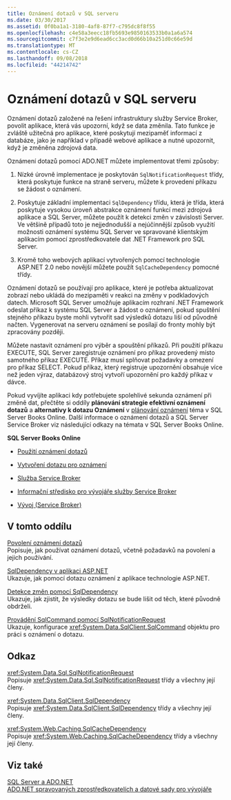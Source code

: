 ```yaml
---
title: Oznámení dotazů v SQL serveru
ms.date: 03/30/2017
ms.assetid: 0f0ba1a1-3180-4af8-87f7-c795dc8f8f55
ms.openlocfilehash: c4e58a3eecc18fb5693e9850163533b0a1a6a574
ms.sourcegitcommit: c7f3e2e9d6ead6cc3acd0d66b10a251d0c66e59d
ms.translationtype: MT
ms.contentlocale: cs-CZ
ms.lasthandoff: 09/08/2018
ms.locfileid: "44214742"
---
```

# <a name="query-notifications-in-sql-server"></a>Oznámení dotazů v SQL serveru
Oznámení dotazů založené na řešení infrastruktury služby Service Broker, povolit aplikace, která vás upozorní, když se data změnila. Tato funkce je zvláště užitečná pro aplikace, které poskytují mezipaměť informací z databáze, jako je například v případě webové aplikace a nutné upozornit, když je změněna zdrojová data.  
  
 Oznámení dotazů pomocí ADO.NET můžete implementovat třemi způsoby:  
  
1.  Nízké úrovně implementace je poskytován `SqlNotificationRequest` třídy, která poskytuje funkce na straně serveru, můžete k provedení příkazu se žádost o oznámení.  
  
2.  Poskytuje základní implementaci `SqlDependency` třídu, která je třída, která poskytuje vysokou úroveň abstrakce oznámení funkcí mezi zdrojová aplikace a SQL Server, můžete použít k detekci změn v závislosti Server. Ve většině případů toto je nejjednodušší a nejúčinnější způsob využití možnosti oznámení systému SQL Server ve spravované klientským aplikacím pomocí zprostředkovatele dat .NET Framework pro SQL Server.  
  
3.  Kromě toho webových aplikací vytvořených pomocí technologie ASP.NET 2.0 nebo novější můžete použít `SqlCacheDependency` pomocné třídy.  
  
 Oznámení dotazů se používají pro aplikace, které je potřeba aktualizovat zobrazí nebo ukládá do mezipaměti v reakci na změny v podkladových datech. Microsoft SQL Server umožňuje aplikacím rozhraní .NET Framework odeslat příkaz k systému SQL Server a žádost o oznámení, pokud spuštění stejného příkazu byste mohli vytvořit sad výsledků dotazu liší od původně načten. Vygenerovat na serveru oznámení se posílají do fronty mohly být zpracovány později.  
  
 Můžete nastavit oznámení pro výběr a spouštění příkazů. Při použití příkazu EXECUTE, SQL Server zaregistruje oznámení pro příkaz provedený místo samotného příkaz EXECUTE. Příkaz musí splňovat požadavky a omezení pro příkaz SELECT. Pokud příkaz, který registruje upozornění obsahuje více než jeden výraz, databázový stroj vytvoří upozornění pro každý příkaz v dávce.  
  
 Pokud vyvíjíte aplikaci kdy potřebujete spolehlivé sekunda oznámení při změně dat, přečtěte si oddíly **plánování strategie efektivní oznámení dotazů** a **alternativy k dotazu Oznámení** v [plánování oznámení](https://go.microsoft.com/fwlink/?LinkId=211984) téma v SQL Server Books Online. Další informace o oznámení dotazů a SQL Server Service Broker viz následující odkazy na témata v SQL Server Books Online.  
  
 **SQL Server Books Online**  
  
-   [Použití oznámení dotazů](https://msdn.microsoft.com/library/ms175110.aspx)  
  
-   [Vytvoření dotazu pro oznámení](https://msdn.microsoft.com/library/ms181122.aspx)  
  
-   [Služba Service Broker](https://msdn.microsoft.com/library/bb522889.aspx)  
  
-   [Informační středisko pro vývojáře služby Service Broker](https://msdn.microsoft.com/library/ms166100.aspx)  
  
-   [Vývoj (Service Broker)](https://msdn.microsoft.com/library/bb522908.aspx)  
  
## <a name="in-this-section"></a>V tomto oddílu  
 [Povolení oznámení dotazů](../../../../../docs/framework/data/adonet/sql/enabling-query-notifications.md)  
 Popisuje, jak používat oznámení dotazů, včetně požadavků na povolení a jejich používání.  
  
 [SqlDependency v aplikaci ASP.NET](../../../../../docs/framework/data/adonet/sql/sqldependency-in-an-aspnet-app.md)  
 Ukazuje, jak pomocí dotazu oznámení z aplikace technologie ASP.NET.  
  
 [Detekce změn pomocí SqlDependency](../../../../../docs/framework/data/adonet/sql/detecting-changes-with-sqldependency.md)  
 Ukazuje, jak zjistit, že výsledky dotazu se bude lišit od těch, které původně obdrželi.  
  
 [Provádění SqlCommand pomocí SqlNotificationRequest](../../../../../docs/framework/data/adonet/sql/sqlcommand-execution-with-a-sqlnotificationrequest.md)  
 Ukazuje, konfigurace <xref:System.Data.SqlClient.SqlCommand> objektu pro práci s oznámení o dotazu.  
  
## <a name="reference"></a>Odkaz  
 <xref:System.Data.Sql.SqlNotificationRequest>  
 Popisuje <xref:System.Data.Sql.SqlNotificationRequest> třídy a všechny její členy.  
  
 <xref:System.Data.SqlClient.SqlDependency>  
 Popisuje <xref:System.Data.SqlClient.SqlDependency> třídy a všechny její členy.  
  
 <xref:System.Web.Caching.SqlCacheDependency>  
 Popisuje <xref:System.Web.Caching.SqlCacheDependency> třídy a všechny její členy.  
  
## <a name="see-also"></a>Viz také  
 [SQL Server a ADO.NET](../../../../../docs/framework/data/adonet/sql/index.md)  
 [ADO.NET spravovaných zprostředkovatelích a datové sady pro vývojáře](https://go.microsoft.com/fwlink/?LinkId=217917)
